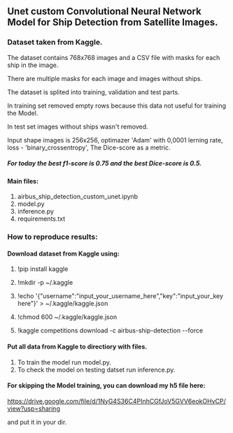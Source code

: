 ## Unet custom Convolutional Neural Network Model for Ship Detection from Satellite Images.
### Dataset taken from Kaggle.

The dataset contains 768x768 images and a CSV file with masks for each ship in the image.

There are multiple masks for each image and images without ships.

The dataset is splited into training, validation and test parts.

In training set removed empty rows because this data not useful for training the Model.

In test set images without ships wasn't removed.

Input shape images is 256x256, optimazer 'Adam' with 0,0001 lerning rate,
loss - 'binary_crossentropy', The Dice-score as a metric.

##### For today the best f1-score is 0.75 and the best Dice-score is 0.5.

#### Main files:
1. airbus_ship_detection_custom_unet.ipynb 
2. model.py
3. inference.py
4. requirements.txt

### How to reproduce results:

#### Download dataset from Kaggle using:

1. !pip install kaggle

2. !mkdir -p ~/.kaggle

3. !echo '{"username":"input_your_username_here","key":"input_your_key here"}' > ~/.kaggle/kaggle.json

4. !chmod 600 ~/.kaggle/kaggle.json

5. !kaggle competitions download -c airbus-ship-detection --force

#### Put all data from Kaggle to directiory with files.

1. To train the model run model.py.
2. To check the model on testing datset run inference.py.

#### For skipping the Model training, you can download my h5 file here:

https://drive.google.com/file/d/1NyG4S36C4PInhCGfJoV5GVV6eokOHyCP/view?usp=sharing

and put it in your dir.
